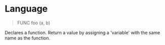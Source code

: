 # Language

> FUNC foo (a, b)

Declares a function. Return a value by assigning a 'variable' with the same name as the function.

